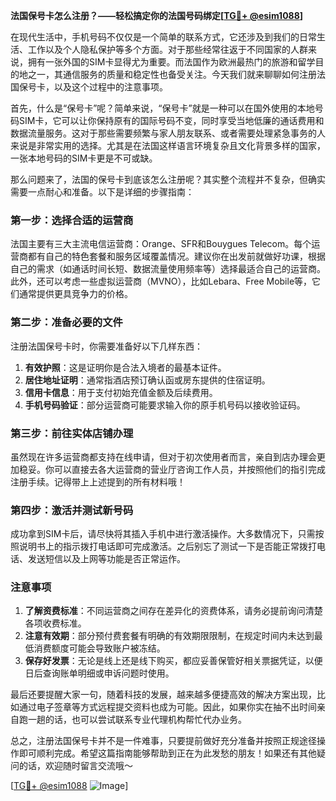 **法国保号卡怎么注册？——轻松搞定你的法国号码绑定[[TG💪+ @esim1088](https://t.me/s/esim1088)]**

在现代生活中，手机号码不仅仅是一个简单的联系方式，它还涉及到我们的日常生活、工作以及个人隐私保护等多个方面。对于那些经常往返于不同国家的人群来说，拥有一张外国的SIM卡显得尤为重要。而法国作为欧洲最热门的旅游和留学目的地之一，其通信服务的质量和稳定性也备受关注。今天我们就来聊聊如何注册法国保号卡，以及这个过程中的注意事项。

首先，什么是“保号卡”呢？简单来说，“保号卡”就是一种可以在国外使用的本地号码SIM卡，它可以让你保持原有的国际号码不变，同时享受当地低廉的通话费用和数据流量服务。这对于那些需要频繁与家人朋友联系、或者需要处理紧急事务的人来说是非常实用的选择。尤其是在法国这样语言环境复杂且文化背景多样的国家，一张本地号码的SIM卡更是不可或缺。

那么问题来了，法国的保号卡到底该怎么注册呢？其实整个流程并不复杂，但确实需要一点耐心和准备。以下是详细的步骤指南：

### 第一步：选择合适的运营商
法国主要有三大主流电信运营商：Orange、SFR和Bouygues Telecom。每个运营商都有自己的特色套餐和服务区域覆盖情况。建议你在出发前就做好功课，根据自己的需求（如通话时间长短、数据流量使用频率等）选择最适合自己的运营商。此外，还可以考虑一些虚拟运营商（MVNO），比如Lebara、Free Mobile等，它们通常提供更具竞争力的价格。

### 第二步：准备必要的文件
注册法国保号卡时，你需要准备好以下几样东西：
1. **有效护照**：这是证明你是合法入境者的最基本证件。
2. **居住地址证明**：通常指酒店预订确认函或房东提供的住宿证明。
3. **信用卡信息**：用于支付初始充值金额及后续费用。
4. **手机号码验证**：部分运营商可能要求输入你的原手机号码以接收验证码。

### 第三步：前往实体店铺办理
虽然现在许多运营商都支持在线申请，但对于初次使用者而言，亲自到店办理会更加稳妥。你可以直接去各大运营商的营业厅咨询工作人员，并按照他们的指引完成注册手续。记得带上上述提到的所有材料哦！

### 第四步：激活并测试新号码
成功拿到SIM卡后，请尽快将其插入手机中进行激活操作。大多数情况下，只需按照说明书上的指示拨打电话即可完成激活。之后别忘了测试一下是否能正常拨打电话、发送短信以及上网等功能是否正常运作。

### 注意事项
1. **了解资费标准**：不同运营商之间存在差异化的资费体系，请务必提前询问清楚各项收费标准。
2. **注意有效期**：部分预付费套餐有明确的有效期限限制，在规定时间内未达到最低消费额度可能会导致账户被冻结。
3. **保存好发票**：无论是线上还是线下购买，都应妥善保管好相关票据凭证，以便日后查询账单明细或申诉问题时使用。

最后还要提醒大家一句，随着科技的发展，越来越多便捷高效的解决方案出现，比如通过电子签章等方式远程提交资料也成为可能。因此，如果你实在抽不出时间亲自跑一趟的话，也可以尝试联系专业代理机构帮忙代办业务。

总之，注册法国保号卡并不是一件难事，只要提前做好充分准备并按照正规途径操作即可顺利完成。希望这篇指南能够帮助到正在为此发愁的朋友！如果还有其他疑问的话，欢迎随时留言交流哦～

[[TG💪+ @esim1088](https://t.me/s/esim1088) ![Image](https://i.postimg.cc/4NQfJmqS/Snipaste-2025-05-13-00-14-12.png)]